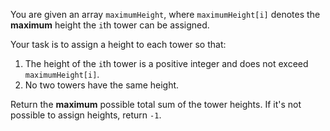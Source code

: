 You are given an array `maximumHeight`, where `maximumHeight[i]` denotes the **maximum** height the `i`th tower can be assigned.

Your task is to assign a height to each tower so that:

1. The height of the `i`th tower is a positive integer and does not exceed `maximumHeight[i]`.
2. No two towers have the same height.

Return the **maximum** possible total sum of the tower heights. If it's not possible to assign heights, return `-1`.